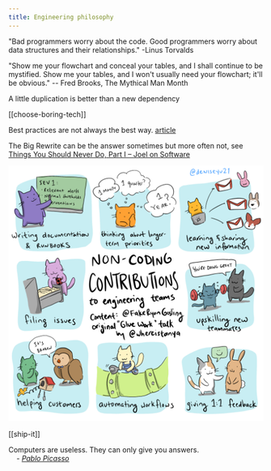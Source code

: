 ```yaml
---
title: Engineering philosophy
---
```

"Bad programmers worry about the code. Good programmers worry about data structures and their relationships." -Linus Torvalds

"Show me your flowchart and conceal your tables, and I shall continue to be mystified. Show me your tables, and I won't usually need your flowchart; it'll be obvious." -- Fred Brooks, The Mythical Man Month


A little duplication is better than a new dependency 


[[choose-boring-tech]]


Best practices are not always the best way. [article](https://stackoverflow.blog/2021/12/22/best-practices-can-slow-your-application-down/)


The Big Rewrite can be the answer sometimes but more often not, see [Things You Should Never Do, Part I – Joel on Software](https://www.joelonsoftware.com/2000/04/06/things-you-should-never-do-part-i/)


![](/assets/static/img/non-coding-contributions.png)

[[ship-it]]

Computers are useless. They can only give you answers.  
    _- [Pablo Picasso](https://en.wikipedia.org/wiki/Picasso)_

